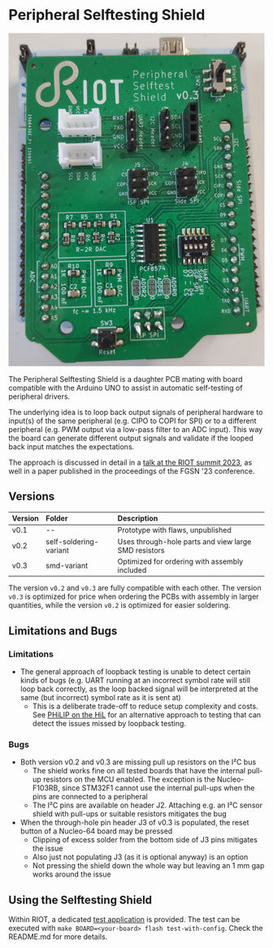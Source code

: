 Peripheral Selftesting Shield
=============================

![Photo of the topside of the shield connected to a Nucleo-64 board](topside_shield.jpg)

The Peripheral Selftesting Shield is a daughter PCB mating with board compatible
with the Arduino UNO to assist in automatic self-testing of peripheral drivers.

The underlying idea is to loop back output signals of peripheral hardware to
input(s) of the same peripheral (e.g. CIPO to COPI for SPI) or to a different
peripheral (e.g. PWM output via a low-pass filter to an ADC input). This way
the board can generate different output signals and validate if the looped back
input matches the expectations.

The approach is discussed in detail in a [talk at the RIOT summit 2023][talk],
as well in a paper published in the proceedings of the FGSN '23 conference.

[talk]: https://www.youtube.com/watch?v=7k6BapXRG2Q

Versions
--------

| Version   | Folder                    | Description                                           |
|:--------- |:------------------------- |:----------------------------------------------------- |
| v0.1      | --                        | Prototype with flaws, unpublished                     |
| v0.2      | self-soldering-variant    | Uses through-hole parts and view large SMD resistors  |
| v0.3      | smd-variant               | Optimized for ordering with assembly included         |

The version `v0.2` and `v0.3` are fully compatible with each other. The version
`v0.3` is optimized for price when ordering the PCBs with assembly in larger
quantities, while the version `v0.2` is optimized for easier soldering.

Limitations and Bugs
--------------------

### Limitations

- The general approach of loopback testing is unable to detect certain kinds
  of bugs (e.g. UART running at an incorrect symbol rate will still loop back
  correctly, as the loop backed signal will be interpreted at the same (but
  incorrect) symbol rate as it is sent at)
    - This is a deliberate trade-off to reduce setup complexity and costs.
      See [PHiLIP on the HiL][philip-on-the-hil] for an alternative approach to
      testing that can detect the issues missed by loopback testing.

[philip-on-the-hil]: https://dl.acm.org/doi/abs/10.1145/3477040

### Bugs

- Both version v0.2 and v0.3 are missing pull up resistors on the I²C bus
    - The shield works fine on all tested boards that have the internal pull-up
      resistors on the MCU enabled. The exception is the Nucleo-F103RB, since
      STM32F1 cannot use the internal pull-ups when the pins are connected to
      a peripheral
    - The I²C pins are available on header J2. Attaching e.g. an I²C sensor
      shield with pull-ups or suitable resistors mitigates the bug
- When the through-hole pin header J3 of v0.3 is populated, the reset button
  of a Nucleo-64 board may be pressed
    - Clipping of excess solder from the bottom side of J3 pins mitigates the
      issue
    - Also just not populating J3 (as it is optional anyway) is an option
    - Not pressing the shield down the whole way but leaving an 1 mm gap works
      around the issue

Using the Selftesting Shield
----------------------------

Within RIOT, a dedicated [test application][test-app] is provided. The test
can be executed with `make BOARD=<your-board> flash test-with-config`. Check
the README.md for more details.

[test-app]: https://github.com/RIOT-OS/RIOT/tree/master/tests/periph/selftest_shield
